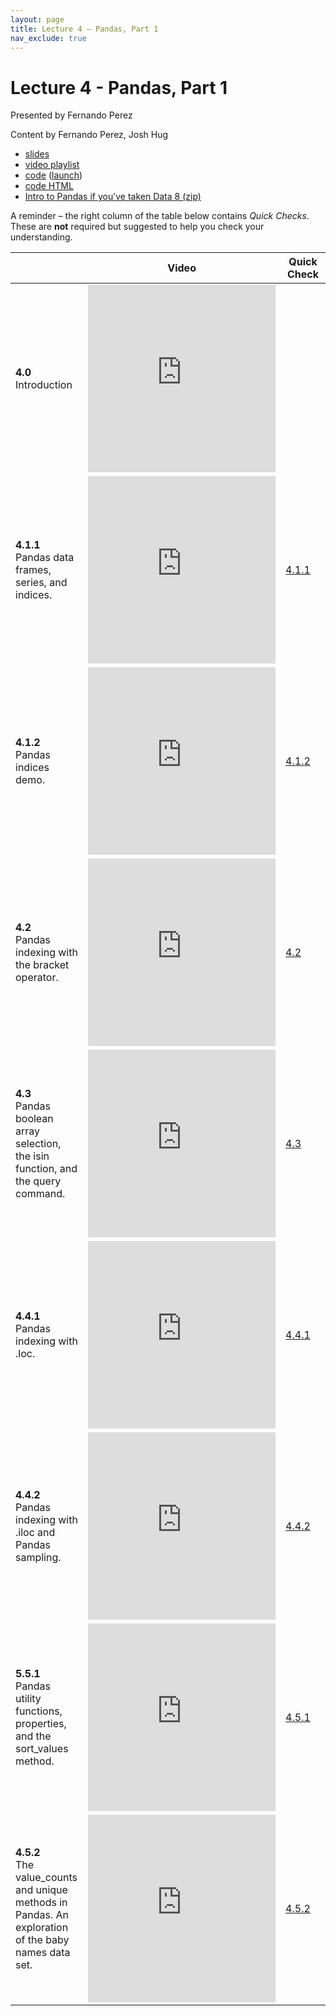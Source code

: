 ```yaml
---
layout: page
title: Lecture 4 – Pandas, Part 1
nav_exclude: true
---
```


# Lecture 4 - Pandas, Part 1

Presented by Fernando Perez

Content by Fernando Perez, Josh Hug

- [slides](https://docs.google.com/presentation/d/16ZeSryn94sL5u3PHQXveTGFvcVpu0qZcF73nbFFX59c/edit?usp=sharing)
- [video playlist](https://www.youtube.com/playlist?list=PLQCcNQgUcDfoD7vMjUf5r-VsDv5FyXqTj)
- [code](https://github.com/DS-100/su21/tree/main/lec/lec04) ([launch](https://data100.datahub.berkeley.edu/hub/user-redirect/git-sync?repo=https://github.com/DS-100/su21&subPath=lec/lec04/&branch=main))
- [code HTML](../../resources/assets/lectures/lec04/lec04.html)
- [Intro to Pandas if you’ve taken Data 8 (zip)](https://github.com/DS-100/su21/raw/main/lec/lec05/pandas_for_data8_students.zip)

A reminder – the right column of the table below contains _Quick Checks_. These are **not** required but suggested to help you check your understanding.

<table>
<colgroup>
<col style="width: 25%" />
<col style="width: 25%" />
<col style="width: 25%" />
</colgroup>
<thead>
<tr class="header">
<th></th>
<th>Video</th>
<th>Quick Check</th>
</tr>
</thead>
<tbody>
<tr>
<td><strong>4.0</strong> <br>Introduction</td>
<td><iframe width="300" height="300" height src="https://www.youtube.com/embed/P14Pv_S4Bb0" frameborder="0" allow="accelerometer; autoplay; encrypted-media; gyroscope; picture-in-picture" allowfullscreen></iframe></td>
<td></td>
</tr>
<tr>
<td><strong>4.1.1</strong> <br> Pandas data frames, series, and indices.</td>
<td><iframe width="300" height="300" height src="https://youtube.com/embed/VWa5J1GDHgE" frameborder="0" allow="accelerometer; autoplay; encrypted-media; gyroscope; picture-in-picture" allowfullscreen></iframe></td>
<td><a href="https://docs.google.com/forms/d/e/1FAIpQLSedKbvsAE-Jz2NjnmgYle6_28Q7LDk50jub4hcVO76vY57rmw/viewform" target="\_blank">4.1.1</a></td>
</tr>
<tr>
<td><strong>4.1.2</strong> <br> Pandas indices demo.</td>
<td><iframe width="300" height="300" height src="https://youtube.com/embed/ZhK5CRbJ9co" frameborder="0" allow="accelerometer; autoplay; encrypted-media; gyroscope; picture-in-picture" allowfullscreen></iframe></td>
<td><a href="https://docs.google.com/forms/d/e/1FAIpQLSc9GqQ6gpCTTR3k3Z8sXmjNPN9oAM-g0HnEAxEgT95jF96MDg/viewform" target="\_blank">4.1.2</a></td>
</tr>
<tr>
<td><strong>4.2</strong> <br> Pandas indexing with the bracket operator.</td>
<td><iframe width="300" height="300" height src="https://youtube.com/embed/J5pN8YFacfU" frameborder="0" allow="accelerometer; autoplay; encrypted-media; gyroscope; picture-in-picture" allowfullscreen></iframe></td>
<td><a href="https://docs.google.com/forms/d/e/1FAIpQLSfE3LFgGsAxEfZymiUlE7L9vbFIuPFkfJHAinDVZ1HwAu_hPg/viewform" target="\_blank">4.2</a></td>
</tr>
<tr>
<td><strong>4.3</strong> <br> Pandas boolean array selection, the isin function, and the query command.</td>
<td><iframe width="300" height="300" height src="https://youtube.com/embed/DaL2ekf-sls" frameborder="0" allow="accelerometer; autoplay; encrypted-media; gyroscope; picture-in-picture" allowfullscreen></iframe></td>
<td><a href="https://docs.google.com/forms/d/e/1FAIpQLSfeBfLKDdzHHpACdCzLrYTmvpsR3uu2JOyb7N7AZFFFq7lhHw/viewform" target="\_blank">4.3</a></td>
</tr>
<tr>
<td><strong>4.4.1</strong> <br> Pandas indexing with .loc.</td>
<td><iframe width="300" height="300" height src="https://youtube.com/embed/_nvnW7I2N2g" frameborder="0" allow="accelerometer; autoplay; encrypted-media; gyroscope; picture-in-picture" allowfullscreen></iframe></td>
<td><a href="https://docs.google.com/forms/d/e/1FAIpQLSccPdHccc1WHNnEQ4aeGN95-efhkDyD6dspdzGJmI0rvqvlkw/viewform" target="\_blank">4.4.1</a></td>
</tr>
<tr>
<td><strong>4.4.2</strong> <br> Pandas indexing with .iloc and Pandas sampling.</td>
<td><iframe width="300" height="300" height src="https://youtube.com/embed/SIl1oq_KXxU" frameborder="0" allow="accelerometer; autoplay; encrypted-media; gyroscope; picture-in-picture" allowfullscreen></iframe></td>
<td><a href="https://docs.google.com/forms/d/e/1FAIpQLSflTRJbrw4oIQBeUEhl92wUvx1tSPvyAPLbrVgH2Ap1TPDDEw/viewform" target="\_blank">4.4.2</a></td>
</tr>
<tr>
<td><strong>5.5.1</strong> <br> Pandas utility functions, properties, and the sort_values method.</td>
<td><iframe width="300" height="300" height src="https://youtube.com/embed/N1BTxLsYE30" frameborder="0" allow="accelerometer; autoplay; encrypted-media; gyroscope; picture-in-picture" allowfullscreen></iframe></td>
<td><a href="https://docs.google.com/forms/d/e/1FAIpQLSfwTgp95sAVQObZsXlJytA4RiWNqwUvdonhubn1RusDiaXQzw/viewform" target="\_blank">4.5.1</a></td>
</tr>
<tr>
<td><strong>4.5.2</strong> <br> The value_counts and unique methods in Pandas. An exploration of the baby names data set.</td>
<td><iframe width="300" height="300" height src="https://youtube.com/embed/TaUFFW3jB40" frameborder="0" allow="accelerometer; autoplay; encrypted-media; gyroscope; picture-in-picture" allowfullscreen></iframe></td>
<td><a href="https://docs.google.com/forms/d/e/1FAIpQLScMd9qIcT55y9RpkSHCcdbAJH57pdqY6YMwl_6MKLrTrjyIew/viewform" target="\_blank">4.5.2</a></td>
</tr>
<tr>
